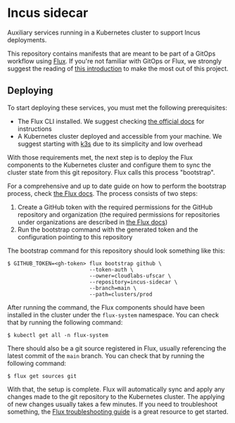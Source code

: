 # Incus sidecar

Auxiliary services running in a Kubernetes cluster to support Incus deployments.

This repository contains manifests that are meant to be part of a GitOps workflow using [Flux](https://fluxcd.io). If you're not familiar with GitOps or Flux, we strongly suggest the reading of [this introduction](https://fluxcd.io/flux/concepts/) to make the most out of this project.

## Deploying

To start deploying these services, you must met the following prerequisites:

- The Flux CLI installed. We suggest checking [the official docs](https://fluxcd.io/flux/installation/) for instructions
- A Kubernetes cluster deployed and accessible from your machine. We suggest starting with [k3s](https://docs.k3s.io/quick-start) due to its simplicity and low overhead

With those requirements met, the next step is to deploy the Flux components to the Kubernetes cluster and configure them to sync the cluster state from this git repository. Flux calls this process "bootstrap".

For a comprehensive and up to date guide on how to perform the bootstrap process, check [the Flux docs](https://fluxcd.io/flux/installation/bootstrap/github/). The process consists of two steps:

1. Create a GitHub token with the required permissions for the GitHub repository and organization (the required permissions for repositories under organizations are described in [the Flux docs](https://fluxcd.io/flux/installation/bootstrap/github/#github-organization))
2. Run the bootstrap command with the generated token and the configuration pointing to this repository

The bootstrap command for this repository should look something like this:

```shell
$ GITHUB_TOKEN=<gh-token> flux bootstrap github \
                          --token-auth \
                          --owner=cloudlabs-ufscar \
                          --repository=incus-sidecar \
                          --branch=main \
                          --path=clusters/prod
```

After running the command, the Flux components should have been installed in the cluster under the `flux-system` namespace. You can check that by running the following command:

```shell
$ kubectl get all -n flux-system
```

There should also be a git source registered in Flux, usually referencing the latest commit of the `main` branch. You can check that by running the following command:

```shell
$ flux get sources git
```

With that, the setup is complete. Flux will automatically sync and apply any changes made to the git repository to the Kubernetes cluster. The applying of new changes usually takes a few minutes. If you need to troubleshoot something, the [Flux troubleshooting guide](https://fluxcd.io/flux/cheatsheets/troubleshooting/) is a great resource to get started.
